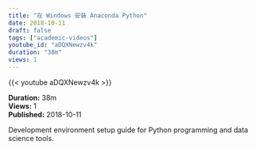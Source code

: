 ```yaml
---
title: "在 Windows 安裝 Anaconda Python"
date: 2018-10-11
draft: false
tags: ["academic-videos"]
youtube_id: "aDQXNewzv4k"
duration: "38m"
views: 1
---
```


{{< youtube aDQXNewzv4k >}}

**Duration:** 38m  
**Views:** 1  
**Published:** 2018-10-11

Development environment setup guide for Python programming and data science tools.
